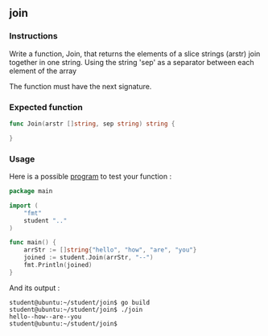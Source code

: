 ## join

### Instructions

Write a function, Join, that returns the elements of a slice strings (arstr) join together in one string. Using the string 'sep' as a separator between each element of the array

The function must have the next signature.

### Expected function

```go
func Join(arstr []string, sep string) string {

}
```

### Usage

Here is a possible [program](TODO-LINK) to test your function :

```go
package main

import (
	"fmt"
	student ".."
)

func main() {
	arrStr := []string{"hello", "how", "are", "you"}
	joined := student.Join(arrStr, "--")
	fmt.Println(joined)
}
```

And its output :

```console
student@ubuntu:~/student/join$ go build
student@ubuntu:~/student/join$ ./join
hello--how--are--you
student@ubuntu:~/student/join$
```
